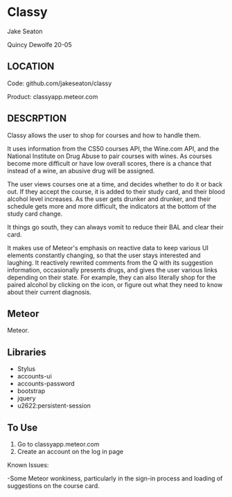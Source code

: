 Classy
=======

Jake Seaton

Quincy Dewolfe 20-05

LOCATION
---
Code: github.com/jakeseaton/classy

Product: classyapp.meteor.com


DESCRPTION
---

Classy allows the user to shop for courses and how to handle them. 

It uses information from the CS50 courses API, the Wine.com API, and the National Institute on Drug Abuse to pair courses with wines. As courses become more difficult or have low overall scores, there is a chance that instead of a wine, an abusive drug will be assigned.

The user views courses one at a time, and decides whether to do it or back out. If they accept the course, it is added to their study card, and their blood alcohol level increases. As the user gets drunker and drunker, and their schedule gets more and more difficult, the indicators at the bottom of the study card change.  

It things go south, they can always vomit to reduce their BAL and clear their card.

It makes use of Meteor's emphasis on reactive data to keep various UI elements constantly changing, so that the user stays interested and laughing. It reactively rewrited comments from the Q with its suggestion information, occasionally presents drugs, and gives the user various links depending on their state. For example, they can also literally shop for the paired alcohol by clicking on the icon, or figure out what they need to know about their current diagnosis.

Meteor
---
Meteor.

Libraries
---
- Stylus
- accounts-ui
- accounts-password
- bootstrap
- jquery
- u2622:persistent-session


To Use
---

1) Go to classyapp.meteor.com
2) Create an account on the log in page

Known Issues:

-Some Meteor wonkiness, particularly in the sign-in process and loading of suggestions on the course card.
